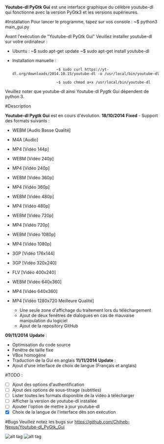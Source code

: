**Youtube-dl PyGtk Gui** est une interface graphique du célèbre youtube-dl qui fonctionne avec la version PyGtk3 et les versions supérieures.

#Installation 
Pour lancer le programme, tapez sur vos console : 
                              ~$ python3 main_gui.py 

Avant l'exécution de "Youtube-dl PyGtk Gui" Veuillez installer youtube-dl sur votre ordinateur : 

 - Ubuntu : 
            ~$ sudo apt-get update
            ~$ sudo apt-get install youtube-dl

 - Installation manuelle : 
 
                           ~$ sudo curl https://yt-dl.org/downloads/2014.10.15/youtube-dl -o /usr/local/bin/youtube-dl

                           ~$ sudo chmod a+x /usr/local/bin/youtube-dl

Veuillez noter que youtube-dl ainsi Youtube-dl Pygtk Gui dépendent de python 3.


#Description 

**Youtube-dl Pygtk Gui** est en cours d'évolution. 
**18/10/2014** 
**Fixed** - Support des formats suivants :
   * WEBM [Audio Basse Qualité]
   * M4A [Audio]
   * MP4 [Vidéo 144p]
   * WEBM [Vidéo 240p]
   * MP4 [Vidéo 240p]
   * WEBM [Vidéo 360p]
   * MP4 [Vidéo 360p]
   * WEBM [Vidéo 480p]
   * MP4 [Vidéo 480p]
   * WEBM [Vidéo 720p]
   * MP4 [Vidéo 720p]
   * WEBM [Vidéo 1080p]
   * MP4 [Vidéo 1080p]
   * 3GP [Vidéo 176x144]
   * 3GP [Vidéo 320x240]
   * FLV [Vidéo 400x240]
   * WEBM [Vidéo 640x360]
   * MP4 [Vidéo 640x360]
   * MP4 [Vidéo 1280x720 Meilleure Qualité]

       - Une seule zone d'affichage du traitement lors du téléchargement
       - Ajout de deux fenêtres de dialogues en cas de mauvaise manipulation du logiciel
       - Ajout de la repository GitHub
       
**09/11/2014** 
**Update** :
   * Optimisation du code source
   * Fenêtre de taille fixe
   * VBox homogène
   * Traduction de la Gui en anglais
**11/11/2014** 
**Update** :
   * Ajout d'une interface de choix de langue (Français et anglais)
   
#TODO :
   - [ ]  Ajout des options d'authentification
   - [ ]  Ajout des options de sous-titrage (subtitles)
   - [ ]  Lister toutes les formats disponible de la vidéo à télécharger
   - [ ]  Afficher la version de youtube-dl installée
   - [ ]  Ajouter l'option de mettre à jour youtube-dl
   - [x]  Choix de la langue de l'interface dès son exécution 

#Bugs 
Veuillez notez les bugs sur https://github.com/Chiheb-Nexus/Youtube-dl_PyGtk_Gui

![alt tag](http://2.bp.blogspot.com/-lOQ907T6HR4/VGJrl8iqP-I/AAAAAAAAAwk/UjrrIEGQoRs/s1600/S%C3%A9lection_001.png)
![alt tag](http://1.bp.blogspot.com/-xaSIzhFyk3I/VF-iIVwV_vI/AAAAAAAAAwU/v2m2DDbO6XQ/s1600/S%C3%A9lection_002.png)
